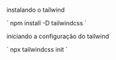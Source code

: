 
 <p> instalando o tailwind </p>
`
 npm install -D tailwindcss
`
<p>iniciando a configuração do tailwind</p>
`
npx tailwindcss init
`
